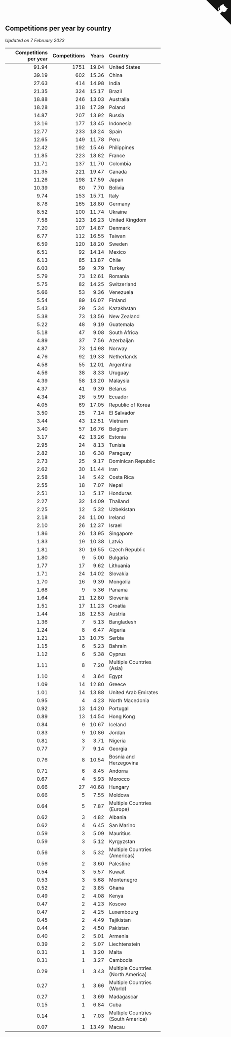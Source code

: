 ## Competitions per year by country

*Updated on  7 February 2023*

| Competitions per year | Competitions | Years | Country |
| ---: | ---: | ---: | :--- |
| 91.94 | 1751 | 19.04 | United States |
| 39.19 | 602 | 15.36 | China |
| 27.63 | 414 | 14.98 | India |
| 21.35 | 324 | 15.17 | Brazil |
| 18.88 | 246 | 13.03 | Australia |
| 18.28 | 318 | 17.39 | Poland |
| 14.87 | 207 | 13.92 | Russia |
| 13.16 | 177 | 13.45 | Indonesia |
| 12.77 | 233 | 18.24 | Spain |
| 12.65 | 149 | 11.78 | Peru |
| 12.42 | 192 | 15.46 | Philippines |
| 11.85 | 223 | 18.82 | France |
| 11.71 | 137 | 11.70 | Colombia |
| 11.35 | 221 | 19.47 | Canada |
| 11.26 | 198 | 17.59 | Japan |
| 10.39 | 80 | 7.70 | Bolivia |
| 9.74 | 153 | 15.71 | Italy |
| 8.78 | 165 | 18.80 | Germany |
| 8.52 | 100 | 11.74 | Ukraine |
| 7.58 | 123 | 16.23 | United Kingdom |
| 7.20 | 107 | 14.87 | Denmark |
| 6.77 | 112 | 16.55 | Taiwan |
| 6.59 | 120 | 18.20 | Sweden |
| 6.51 | 92 | 14.14 | Mexico |
| 6.13 | 85 | 13.87 | Chile |
| 6.03 | 59 | 9.79 | Turkey |
| 5.79 | 73 | 12.61 | Romania |
| 5.75 | 82 | 14.25 | Switzerland |
| 5.66 | 53 | 9.36 | Venezuela |
| 5.54 | 89 | 16.07 | Finland |
| 5.43 | 29 | 5.34 | Kazakhstan |
| 5.38 | 73 | 13.56 | New Zealand |
| 5.22 | 48 | 9.19 | Guatemala |
| 5.18 | 47 | 9.08 | South Africa |
| 4.89 | 37 | 7.56 | Azerbaijan |
| 4.87 | 73 | 14.98 | Norway |
| 4.76 | 92 | 19.33 | Netherlands |
| 4.58 | 55 | 12.01 | Argentina |
| 4.56 | 38 | 8.33 | Uruguay |
| 4.39 | 58 | 13.20 | Malaysia |
| 4.37 | 41 | 9.39 | Belarus |
| 4.34 | 26 | 5.99 | Ecuador |
| 4.05 | 69 | 17.05 | Republic of Korea |
| 3.50 | 25 | 7.14 | El Salvador |
| 3.44 | 43 | 12.51 | Vietnam |
| 3.40 | 57 | 16.76 | Belgium |
| 3.17 | 42 | 13.26 | Estonia |
| 2.95 | 24 | 8.13 | Tunisia |
| 2.82 | 18 | 6.38 | Paraguay |
| 2.73 | 25 | 9.17 | Dominican Republic |
| 2.62 | 30 | 11.44 | Iran |
| 2.58 | 14 | 5.42 | Costa Rica |
| 2.55 | 18 | 7.07 | Nepal |
| 2.51 | 13 | 5.17 | Honduras |
| 2.27 | 32 | 14.09 | Thailand |
| 2.25 | 12 | 5.32 | Uzbekistan |
| 2.18 | 24 | 11.00 | Ireland |
| 2.10 | 26 | 12.37 | Israel |
| 1.86 | 26 | 13.95 | Singapore |
| 1.83 | 19 | 10.38 | Latvia |
| 1.81 | 30 | 16.55 | Czech Republic |
| 1.80 | 9 | 5.00 | Bulgaria |
| 1.77 | 17 | 9.62 | Lithuania |
| 1.71 | 24 | 14.02 | Slovakia |
| 1.70 | 16 | 9.39 | Mongolia |
| 1.68 | 9 | 5.36 | Panama |
| 1.64 | 21 | 12.80 | Slovenia |
| 1.51 | 17 | 11.23 | Croatia |
| 1.44 | 18 | 12.53 | Austria |
| 1.36 | 7 | 5.13 | Bangladesh |
| 1.24 | 8 | 6.47 | Algeria |
| 1.21 | 13 | 10.75 | Serbia |
| 1.15 | 6 | 5.23 | Bahrain |
| 1.12 | 6 | 5.38 | Cyprus |
| 1.11 | 8 | 7.20 | Multiple Countries (Asia) |
| 1.10 | 4 | 3.64 | Egypt |
| 1.09 | 14 | 12.80 | Greece |
| 1.01 | 14 | 13.88 | United Arab Emirates |
| 0.95 | 4 | 4.23 | North Macedonia |
| 0.92 | 13 | 14.20 | Portugal |
| 0.89 | 13 | 14.54 | Hong Kong |
| 0.84 | 9 | 10.67 | Iceland |
| 0.83 | 9 | 10.86 | Jordan |
| 0.81 | 3 | 3.71 | Nigeria |
| 0.77 | 7 | 9.14 | Georgia |
| 0.76 | 8 | 10.54 | Bosnia and Herzegovina |
| 0.71 | 6 | 8.45 | Andorra |
| 0.67 | 4 | 5.93 | Morocco |
| 0.66 | 27 | 40.68 | Hungary |
| 0.66 | 5 | 7.55 | Moldova |
| 0.64 | 5 | 7.87 | Multiple Countries (Europe) |
| 0.62 | 3 | 4.82 | Albania |
| 0.62 | 4 | 6.45 | San Marino |
| 0.59 | 3 | 5.09 | Mauritius |
| 0.59 | 3 | 5.12 | Kyrgyzstan |
| 0.56 | 3 | 5.32 | Multiple Countries (Americas) |
| 0.56 | 2 | 3.60 | Palestine |
| 0.54 | 3 | 5.57 | Kuwait |
| 0.53 | 3 | 5.68 | Montenegro |
| 0.52 | 2 | 3.85 | Ghana |
| 0.49 | 2 | 4.08 | Kenya |
| 0.47 | 2 | 4.23 | Kosovo |
| 0.47 | 2 | 4.25 | Luxembourg |
| 0.45 | 2 | 4.49 | Tajikistan |
| 0.44 | 2 | 4.50 | Pakistan |
| 0.40 | 2 | 5.01 | Armenia |
| 0.39 | 2 | 5.07 | Liechtenstein |
| 0.31 | 1 | 3.20 | Malta |
| 0.31 | 1 | 3.27 | Cambodia |
| 0.29 | 1 | 3.43 | Multiple Countries (North America) |
| 0.27 | 1 | 3.66 | Multiple Countries (World) |
| 0.27 | 1 | 3.69 | Madagascar |
| 0.15 | 1 | 6.84 | Cuba |
| 0.14 | 1 | 7.03 | Multiple Countries (South America) |
| 0.07 | 1 | 13.49 | Macau |


<a href="https://github.com/JustinTimeCuber/wca_statistics" class="github-corner" aria-label="View source on Github"><svg width="80" height="80" viewBox="0 0 250 250" style="fill:#151513; color:#fff; position: absolute; top: 0; border: 0; right: 0;" aria-hidden="true"><path d="M0,0 L115,115 L130,115 L142,142 L250,250 L250,0 Z"></path><path d="M128.3,109.0 C113.8,99.7 119.0,89.6 119.0,89.6 C122.0,82.7 120.5,78.6 120.5,78.6 C119.2,72.0 123.4,76.3 123.4,76.3 C127.3,80.9 125.5,87.3 125.5,87.3 C122.9,97.6 130.6,101.9 134.4,103.2" fill="currentColor" style="transform-origin: 130px 106px;" class="octo-arm"></path><path d="M115.0,115.0 C114.9,115.1 118.7,116.5 119.8,115.4 L133.7,101.6 C136.9,99.2 139.9,98.4 142.2,98.6 C133.8,88.0 127.5,74.4 143.8,58.0 C148.5,53.4 154.0,51.2 159.7,51.0 C160.3,49.4 163.2,43.6 171.4,40.1 C171.4,40.1 176.1,42.5 178.8,56.2 C183.1,58.6 187.2,61.8 190.9,65.4 C194.5,69.0 197.7,73.2 200.1,77.6 C213.8,80.2 216.3,84.9 216.3,84.9 C212.7,93.1 206.9,96.0 205.4,96.6 C205.1,102.4 203.0,107.8 198.3,112.5 C181.9,128.9 168.3,122.5 157.7,114.1 C157.9,116.9 156.7,120.9 152.7,124.9 L141.0,136.5 C139.8,137.7 141.6,141.9 141.8,141.8 Z" fill="currentColor" class="octo-body"></path></svg></a><style>.github-corner:hover .octo-arm{animation:octocat-wave 560ms ease-in-out}@keyframes octocat-wave{0%,100%{transform:rotate(0)}20%,60%{transform:rotate(-25deg)}40%,80%{transform:rotate(10deg)}}@media (max-width:500px){.github-corner:hover .octo-arm{animation:none}.github-corner .octo-arm{animation:octocat-wave 560ms ease-in-out}}</style>

